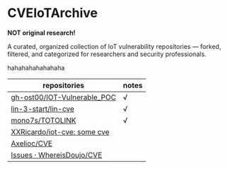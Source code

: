# CVEIoTArchive
**NOT original research!**

A curated, organized collection of IoT vulnerability repositories — forked, filtered, and categorized for researchers and security professionals.

hahahahahahahaha

| **repositories**                                             | notes |
| ------------------------------------------------------------ | ----- |
| [gh-ost00/IOT-Vulnerable_POC](https://github.com/gh-ost00/IOT-Vulnerable_POC) | √     |
| [lin-3-start/lin-cve](https://github.com/lin-3-start/lin-cve) | √     |
| [mono7s/TOTOLINK](https://github.com/mono7s/TOTOLINK)        | √     |
| [XXRicardo/iot-cve: some cve](https://github.com/XXRicardo/iot-cve) |       |
| [Axelioc/CVE](https://github.com/Axelioc/CVE)                |       |
| [Issues · WhereisDoujo/CVE](https://github.com/WhereisDoujo/CVE/issues) |       |

